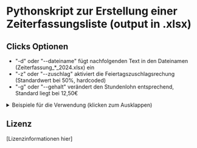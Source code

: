 # Pythonskript zur Erstellung einer Zeiterfassungsliste (output in .xlsx)

## Clicks Optionen

- "-d" oder "--dateiname" fügt nachfolgenden Text in den Dateinamen (Zeiterfassung_*_2024.xlsx) ein
- "-z" oder "--zuschlag" aktiviert die Feiertagszuschlagsrechung (Standardwert bei 50%, hardcoded)
- "-g" oder "--gehalt" verändert den Stundenlohn entsprechend, Standard liegt bei 12,50€

<details>
<summary>Beispiele für die Verwendung (klicken zum Ausklappen)</summary>

### Standardverwendung
```bash
Zeiterfassung.exe
```
Erstellt eine Excel-Datei mit Standardstundenlohn (12,50€) ohne Feiertagszuschlag

### Mit angepasstem Stundenlohn
```bash
Zeiterfassung.exe --gehalt 14.50
```
Verwendet 14,50€ als Stundenlohn

### Mit Feiertagszuschlag
```bash
Zeiterfassung.exe --zuschlag
```
Aktiviert die Feiertagszuschlagsberechnung (50%)

### Mit eigenem Dateinamen
```bash
Zeiterfassung.exe --dateiname MeineZeiterfassung
```
Erstellt "Zeitplan_MeineZeiterfassung_2024.xlsx"

### Alle Optionen kombiniert
```bash
Zeiterfassung.exe -d MeineZeiterfassung -g 14.50 -z
```
Verwendet alle verfügbaren Optionen
</details>

## Lizenz

[Lizenzinformationen hier]